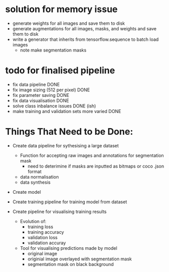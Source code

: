 # solution for memory issue
* generate weights for all images and save them to disk
* generate augmentations for all images, masks, and weights and save them to disk
* write a generator that inherits from tensorflow.sequence to batch load images
    * note make segmentation masks

# todo for finalised pipeline
* fix data pipeline DONE
* fix image sizing (512 per pixel) DONE
* fix parameter saving DONE
* fix data visualisation DONE
* solve class inbalance issues DONE (ish)
* make training and validation sets more varied DONE

# Things That Need to be Done:
* Create data pipeline for sythesising a large dataset
    * Function for accepting raw images and annotations for segmentation mask
        * need to deterimine if masks are inputted as bitmaps or coco .json format
    * data normalisation
    * data synthesis
    
* Create model

* Create training pipeline for training model from dataset

* Create pipeline for visualising training results
    * Evolution of:
        * training loss
        * training accuracy
        * validation loss
        * validation accuray
    * Tool for visualising predictions made by model
        * original image
        * originial image overlayed with segmentation mask
        * segmentation mask on black background

